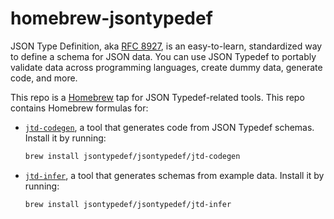 # homebrew-jsontypedef

JSON Type Definition, aka [RFC 8927](https://tools.ietf.org/html/rfc8927), is an
easy-to-learn, standardized way to define a schema for JSON data. You can use
JSON Typedef to portably validate data across programming languages, create
dummy data, generate code, and more.

This repo is a [Homebrew](https://brew.sh/) tap for JSON Typedef-related tools.
This repo contains Homebrew formulas for:

* [`jtd-codegen`](https://github.com/jsontypedef/json-typedef-codegen), a tool
  that generates code from JSON Typedef schemas. Install it by running:

  ```bash
  brew install jsontypedef/jsontypedef/jtd-codegen
  ```

* [`jtd-infer`](https://github.com/jsontypedef/json-typedef-infer), a tool that
  generates schemas from example data. Install it by running:

  ```bash
  brew install jsontypedef/jsontypedef/jtd-infer
  ```
